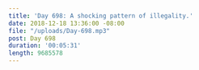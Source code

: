 ```yaml
---
title: 'Day 698: A shocking pattern of illegality.'
date: 2018-12-18 13:36:00 -08:00
file: "/uploads/Day-698.mp3"
post: Day 698
duration: '00:05:31'
length: 9685578
---
```


